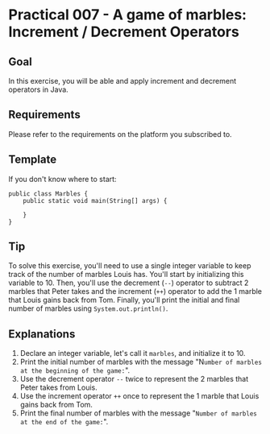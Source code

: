 # Practical 007 - A game of marbles: Increment / Decrement Operators

## Goal
In this exercise, you will be able and apply increment and decrement operators in Java.

## Requirements
Please refer to the requirements on the platform you subscribed to.

## Template
If you don't know where to start:

    public class Marbles {
        public static void main(String[] args) {
            
        }
    }

## Tip
To solve this exercise, you'll need to use a single integer variable to keep track of the number of marbles Louis has.
You'll start by initializing this variable to 10.
Then, you'll use the decrement (`--`) operator to subtract 2 marbles that Peter takes and the increment (`++`) operator to add the 1 marble that Louis gains back from Tom.
Finally, you'll print the initial and final number of marbles using `System.out.println()`.

## Explanations
1. Declare an integer variable, let's call it `marbles`, and initialize it to 10.
2. Print the initial number of marbles with the message "N`umber of marbles at the beginning of the game:`".
3. Use the decrement operator `--` twice to represent the 2 marbles that Peter takes from Louis.
4. Use the increment operator `++` once to represent the 1 marble that Louis gains back from Tom.
5. Print the final number of marbles with the message "`Number of marbles at the end of the game:`".